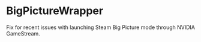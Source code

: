 # BigPictureWrapper
Fix for recent issues with launching Steam Big Picture mode through NVIDIA GameStream.
